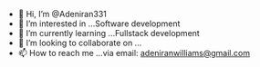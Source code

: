 - 👋 Hi, I’m @Adeniran331
- 👀 I’m interested in ...Software development
- 🌱 I’m currently learning ...Fullstack development
- 💞️ I’m looking to collaborate on ...
- 📫 How to reach me ...via email: adeniranwilliams@gmail.com

<!---
Adeniran331/Adeniran331 is a ✨ special ✨ repository because its `README.md` (this file) appears on your GitHub profile.
You can click the Preview link to take a look at your changes.
--->
